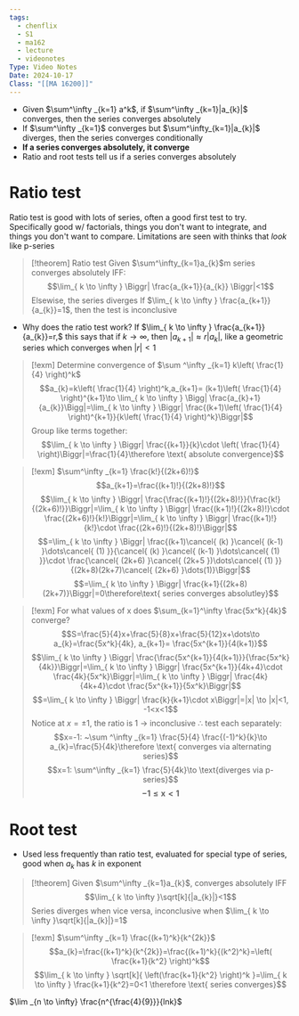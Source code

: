 ```yaml
---
tags:
  - chenflix
  - S1
  - ma162
  - lecture
  - videonotes
Type: Video Notes
Date: 2024-10-17
Class: "[[MA 16200]]"
---
```

- Given $\sum^\infty _{k=1} a^k$, if $\sum^\infty _{k=1}|a_{k}|$ converges, then the series converges absolutely
- If $\sum^\infty _{k=1}$ converges but $\sum^\infty_{k=1}|a_{k}|$ diverges, then the series converges conditionally
- **If a series converges absolutely, it converge**
- Ratio and root tests tell us if a series converges absolutely
# Ratio test
Ratio test is good with lots of series, often a good first test to try. Specifically good w/ factorials, things you don't want to integrate, and things you don't want to compare. Limitations are seen with thinks that *look* like p-series 

> [!theorem] Ratio test
> Given $\sum^\infty_{k=1}a_{k}$m series converges absolutely IFF: 
> $$\lim_{ k \to \infty } \Biggr| \frac{a_{k+1}}{a_{k}} \Biggr|<1$$
> Elsewise, the series diverges
> If $\lim_{ k \to \infty }  \frac{a_{k+1}}{a_{k}}=1$, then the test is inconclusive

- Why does the ratio test work? If $\lim_{ k \to \infty }  \frac{a_{k+1}}{a_{k}}=r,$ this says that if $k\to \infty$, then $|a_{k+1}|\approx r|a_{k}|$, like a geometric series which converges when $|r|<1$
 
> [!exm] Determine convergence of $\sum ^\infty _{k=1} k\left( \frac{1}{4} \right)^k$
> $$a_{k}=k\left( \frac{1}{4} \right)^k,a_{k+1}= (k+1)\left( \frac{1}{4} \right)^{k+1}\to \lim_{ k \to \infty } \Bigg| \frac{a_{k}+1}{a_{k}}\Bigg|=\lim_{ k \to \infty }  \Biggr| \frac{(k+1)\left( \frac{1}{4} \right)^{k+1}}{k\left( \frac{1}{4} \right)^k}\Biggr|$$
> Group like terms together: 
> $$\lim_{ k \to \infty }  \Biggr| \frac{{k+1}}{k}\cdot \left( \frac{1}{4} \right)\Biggr|=\frac{1}{4}\therefore \text{ absolute convergence}$$

> [!exm] $\sum^\infty _{k=1} \frac{k!}{(2k+6)!}$
> $$a_{k+1}=\frac{(k+1)!}{(2k+8)!}$$
> $$\lim_{ k \to \infty }  \Biggr| \frac{\frac{(k+1)!}{(2k+8)!}}{\frac{k!}{(2k+6)!}}\Biggr|=\lim_{ k \to \infty } \Biggr| \frac{(k+1)!}{(2k+8)!}\cdot \frac{(2k+6)!}{k!}\Biggr|=\lim_{ k \to \infty } \Biggr| \frac{(k+1)!}{k!}\cdot \frac{(2k+6)!}{(2k+8)!}\Biggr|$$
> $$=\lim_{ k \to \infty } \Biggr| \frac{(k+1)\cancel{ (k) }\cancel{ (k-1) }\dots\cancel{ (1) }}{\cancel{ (k) }\cancel{ (k-1) }\dots\cancel{ (1) }}\cdot \frac{\cancel{ (2k+6) }\cancel{ (2k+5 })\dots\cancel{ (1) }}{(2k+8)(2k+7)\cancel{ (2k+6) }\dots(1)}\Biggr|$$
> $$=\lim_{ k \to \infty }  \Biggr| \frac{k+1}{(2k+8)(2k+7)}\Biggr|=0\therefore\text{ series converges absolutley}$$

> [!exm] For what values of x does $\sum_{k=1}^\infty \frac{5x^k}{4k}$ converge?
> $$S=\frac{5}{4}x+\frac{5}{8}x+\frac{5}{12}x+\dots\to a_{k}=\frac{5x^k}{4k}, a_{k+1}= \frac{5x^{k+1}}{4(k+1)}$$
> $$\lim_{ k \to \infty } \Biggr| \frac{\frac{5x^{k+1}}{4(k+1)}}{\frac{5x^k}{4k}}\Biggr|=\lim_{ k \to \infty } \Biggr| \frac{5x^{k+1}}{4k+4}\cdot \frac{4k}{5x^k}\Biggr|=\lim_{ k \to \infty } \Biggr| \frac{4k}{4k+4}\cdot \frac{5x^{k+1}}{5x^k}\Biggr|$$
> $$=\lim_{ k \to \infty } \Biggr| \frac{k}{k+1}\cdot x\Biggr|=|x| \to |x|<1, -1<x<1$$
> Notice at $x=\pm1$, the ratio is 1 $\to$ inconclusive $\therefore$ test each separately: 
> $$x=-1: ~\sum ^\infty _{k=1} \frac{5}{4} \frac{(-1)^k}{k}\to a_{k}=\frac{5}{4k}\therefore \text{ converges via alternating series}$$
> $$x=1: \sum^\infty _{k=1} \frac{5}{4k}\to \text{diverges via p-series}$$
> $$\mathbf{-1\leq x<1}$$

# Root test
- Used less frequently than ratio test, evaluated for special type of series, good when $a_{k}$ has $k$ in exponent 

> [!theorem]
> Given $\sum^\infty _{k=1}a_{k}$, converges absolutely IFF  
> $$\lim_{ k \to \infty }\sqrt[k]{|a_{k}|}<1$$
> Series diverges when vice versa, inconclusive when $\lim_{ k \to \infty }\sqrt[k]{|a_{k}|}=1$

>[!exm] $\sum^\infty _{k=1} \frac{(k+1)^k}{k^{2k}}$
> $$a_{k}=\frac{(k+1)^k}{k^{2k}}=\frac{(k+1)^k}{(k^2)^k}=\left( \frac{k+1}{k^2} \right)^k$$
> $$\lim_{ k \to \infty }  \sqrt[k]{ \left(\frac{k+1}{k^2} \right)^k  }=\lim_{ k \to \infty }  \frac{k+1}{k^2}=0<1 \therefore \text{ series converges}$$

$\lim _{n \to \infty} \frac{n^{\frac{4}{9}}}{lnk}$